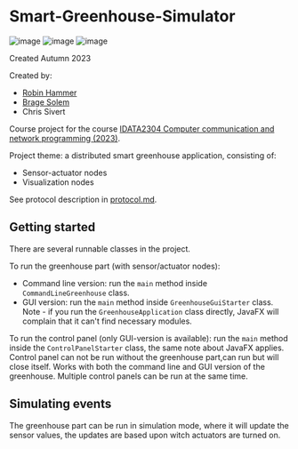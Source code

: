 # Smart-Greenhouse-Simulator
![image](https://github.com/user-attachments/assets/6b37a320-58ad-4d54-8610-84f90c9a6bf7)
![image](https://github.com/user-attachments/assets/04e2891d-4f03-41e0-887c-82e3d00d2c63)
![image](https://github.com/user-attachments/assets/cb01d6c1-e369-4353-84a9-42fd1930cb39)





Created Autumn 2023

Created by:

- [Robin Hammer](https://github.com/robi-ha)
- [Brage Solem](https://github.com/BrageSolem)
- Chris Sivert

Course project for the
course [IDATA2304 Computer communication and network programming (2023)](https://www.ntnu.edu/studies/courses/IDATA2304/2023).

Project theme: a distributed smart greenhouse application, consisting of:

* Sensor-actuator nodes
* Visualization nodes

See protocol description in [protocol.md](protocol.md).

## Getting started

There are several runnable classes in the project.

To run the greenhouse part (with sensor/actuator nodes):


* Command line version: run the `main` method inside `CommandLineGreenhouse` class.
* GUI version: run the `main` method inside `GreenhouseGuiStarter` class. Note - if you run the
  `GreenhouseApplication` class directly, JavaFX will complain that it can't find necessary modules.

To run the control panel (only GUI-version is available): run the `main` method inside the
`ControlPanelStarter` class, the same note about JavaFX applies. Control panel can not be run without
the greenhouse part,can run but will close itself. Works with both the command line and GUI version of the greenhouse.
Multiple control panels can be run at the same time.

## Simulating events

The greenhouse part can be run in simulation mode, where it will update the sensor values, 
the updates are based upon witch actuators are turned on.
